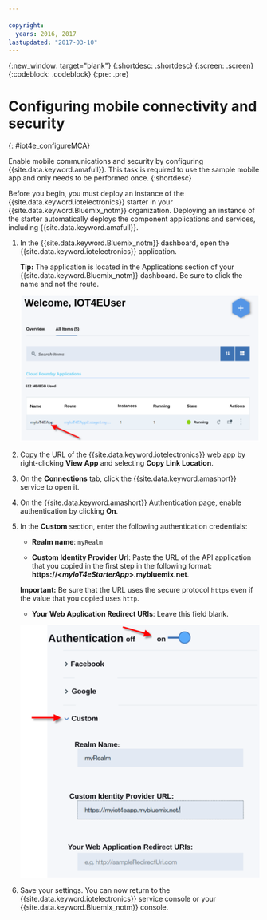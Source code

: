 ```yaml
---

copyright:
  years: 2016, 2017
lastupdated: "2017-03-10"
---
```


<!-- Common attributes used in the template are defined as follows: -->
{:new_window: target="blank"}
{:shortdesc: .shortdesc}
{:screen: .screen}
{:codeblock: .codeblock}
{:pre: .pre}

# Configuring mobile connectivity and security
{: #iot4e_configureMCA}

Enable mobile communications and security by configuring {{site.data.keyword.amafull}}. This task is required to use the sample mobile app and only needs to be performed once.
{:shortdesc}

Before you begin, you must deploy an instance of the {{site.data.keyword.iotelectronics}} starter in your {{site.data.keyword.Bluemix_notm}}
 organization. Deploying an instance of the starter automatically deploys the component applications and services, including {{site.data.keyword.amafull}}.

1. In the {{site.data.keyword.Bluemix_notm}} dashboard, open the {{site.data.keyword.iotelectronics}} application.

   **Tip:** The application is located in the Applications section of your {{site.data.keyword.Bluemix_notm}} dashboard. Be sure to click the name and not the route.

    ![{{site.data.keyword.iotelectronics}} in the dashboard](images/IoT4E_bm_dashboard.svg "{{site.data.keyword.iotelectronics}} in the dashboard")

2. Copy the URL of the {{site.data.keyword.iotelectronics}} web app by right-clicking **View App** and selecting **Copy Link Location**.

3. On the **Connections** tab, click the {{site.data.keyword.amashort}} service to open it.

3. On the {{site.data.keyword.amashort}} Authentication page, enable authentication by clicking **On**.

4. In the **Custom** section, enter the following authentication credentials:

    - **Realm name**: `myRealm`

    - **Custom Identity Provider Url**: Paste the URL of the API application that you copied in the first step in the following format:   **https://<*myIoT4eStarterApp*>.mybluemix.net**.

    **Important:** Be sure that the URL uses the secure protocol `https` even if the value that you copied uses `http`.

    - **Your Web Application Redirect URIs**: Leave this field blank.

   ![Configure {{site.data.keyword.amashort}}.](images/MCA_config_pg.svg "{{site.data.keyword.amashort}} Authentication page")

5. Save your settings. You can now return to the {{site.data.keyword.iotelectronics}} service console or your {{site.data.keyword.Bluemix_notm}} console.

